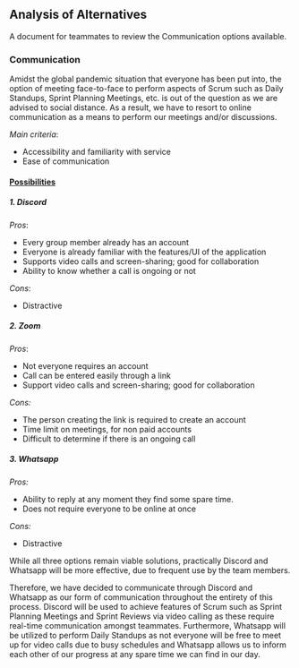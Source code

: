 ## Analysis of Alternatives

A document for teammates to review the Communication options available.

### Communication

Amidst the global pandemic situation that everyone has been put into, the option of meeting face-to-face to perform aspects of Scrum such as Daily Standups, Sprint Planning Meetings, etc. is out of the question as we are advised to social distance. As a result, we have to resort to online communication as a means to perform our meetings and/or discussions. 

_Main criteria_:

*   Accessibility and familiarity with service
*   Ease of communication

#### <span style="text-decoration:underline;">Possibilities</span>



##### 1. Discord

_Pros_:



*   Every group member already has an account
*   Everyone is already familiar with the features/UI of the application
*   Supports video calls and screen-sharing; good for collaboration
*   Ability to know whether a call is ongoing or not

_Cons_:



*   Distractive

##### 2.  Zoom

_Pros_:

*   Not everyone requires an account
*   Call can be entered easily through a link
*   Support video calls and screen-sharing; good for collaboration

_Cons:_



*   The person creating the link is required to create an account
*   Time limit on meetings, for non paid accounts
*   Difficult to determine if there is an ongoing call 

##### 3. Whatsapp

_Pros:_

*   Ability to reply at any moment they find some spare time.
*   Does not require everyone to be online at once

_Cons:_



*   Distractive



While all three options remain viable solutions, practically Discord and Whatsapp will be more effective, due to frequent use by the team members.

Therefore, we have decided to communicate through Discord and Whatsapp as our form of communication throughout the entirety of this process. Discord will be used to achieve features of Scrum such as Sprint Planning Meetings and Sprint Reviews via video calling as these require real-time communication amongst teammates. Furthermore, Whatsapp will be utilized to perform Daily Standups as not everyone will be free to meet up for video calls due to busy schedules and Whatsapp allows us to inform each other of our progress at any spare time we can find in our day.

